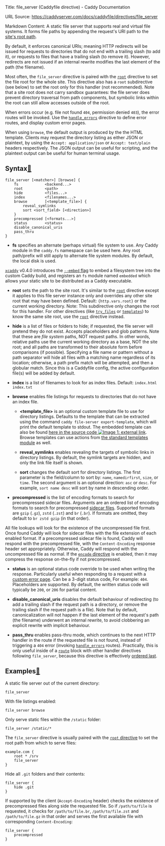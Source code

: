 Title: file_server (Caddyfile directive) - Caddy Documentation

URL Source: https://caddyserver.com/docs/caddyfile/directives/file_server

Markdown Content:
A static file server that supports real and virtual file systems. It forms file paths by appending the request's URI path to the [site's root path](https://caddyserver.com/docs/caddyfile/directives/root).

By default, it enforces canonical URIs; meaning HTTP redirects will be issued for requests to directories that do not end with a trailing slash (to add it), or requests to files that have a trailing slash (to remove it). However, redirects are not issued if an internal rewrite modifies the last element of the path (the filename).

Most often, the `file_server` directive is paired with the [`root`](https://caddyserver.com/docs/caddyfile/directives/root) directive to set the file root for the whole site. This directive also has a `root` subdirective (see below) to set the root only for this handler (not recommended). Note that a site root does not carry sandbox guarantees: the file server does prevent directory traversal from path components, but symbolic links within the root can still allow accesses outside of the root.

When errors occur (e.g. file not found `404`, permission denied `403`), the error routes will be invoked. Use the [`handle_errors`](https://caddyserver.com/docs/caddyfile/directives/handle_errors) directive to define error routes, and display custom error pages.

When using `browse`, the default output is produced by the the HTML template. Clients may request the directory listing as either JSON or plaintext, by using the `Accept: application/json` or `Accept: text/plain` headers respectively. The JSON output can be useful for scripting, and the plaintext output can be useful for human terminal usage.

Syntax[🔗](https://caddyserver.com/docs/caddyfile/directives/file_server#syntax "Direct link")
----------------------------------------------------------------------------------------------

```
file_server [<matcher>] [browse] {
	fs            <backend...>
	root          <path>
	hide          <files...>
	index         <filenames...>
	browse        [<template_file>] {
		reveal_symlinks
		sort <sort_field> [<direction>]
	}
	precompressed [<formats...>]
	status        <status>
	disable_canonical_uris
	pass_thru
}
```

*   **fs** specifies an alternate (perhaps virtual) file system to use. Any Caddy module in the `caddy.fs` namespace can be used here. Any root path/prefix will still apply to alternate file system modules. By default, the local disk is used.

[`xcaddy`](https://caddyserver.com/docs/build#xcaddy) v0.4.0 introduces the [`--embed` flag](https://github.com/caddyserver/xcaddy#custom-builds) to embed a filesystem tree into the custom Caddy build, and registers an `fs` module named `embedded` which allows your static site to be distributed as a Caddy executable.

*   **root** sets the path to the site root. It's similar to the [`root`](https://caddyserver.com/docs/caddyfile/directives/root) directive except it applies to this file server instance only and overrides any other site root that may have been defined. Default: `{http.vars.root}` or the current working directory. Note: This subdirective only changes the root for this handler. For other directives (like [`try_files`](https://caddyserver.com/docs/caddyfile/directives/try_files) or [`templates`](https://caddyserver.com/docs/caddyfile/directives/templates)) to know the same site root, use the [`root`](https://caddyserver.com/docs/caddyfile/directives/root) directive instead.

*   **hide** is a list of files or folders to hide; if requested, the file server will pretend they do not exist. Accepts placeholders and glob patterns. Note that these are _file system_ paths, NOT request paths. In other words, relative paths use the current working directory as a base, NOT the site root; and all paths are transformed to their absolute form before comparisons (if possible). Specifying a file name or pattern without a path separator will hide all files with a matching name regardless of its location; otherwise, a path prefix match will be attempted, and then a globular match. Since this is a Caddyfile config, the active configuration file(s) will be added by default.

*   **index** is a list of filenames to look for as index files. Default: `index.html index.txt`

*   **browse** enables file listings for requests to directories that do not have an index file.

    *   **<template_file>** is an optional custom template file to use for directory listings. Defaults to the template that can be extracted using the command `caddy file-server export-template`, which will print the default template to stdout. The embedded template can also be found [here in the source code ![Image 1: external link](https://caddyserver.com/old/resources/images/external-link.svg)](https://github.com/caddyserver/caddy/blob/master/modules/caddyhttp/fileserver/browse.html). Browse templates can use actions from [the standard templates module](https://caddyserver.com/docs/modules/http.handlers.templates#docs) as well.

    *   **reveal_symlinks** enables revealing the targets of symbolic links in directory listings. By default, the symlink targets are hidden, and only the link file itself is shown.

    *   **sort** changes the default sort for directory listings. The first parameter is the field/column to sort by: `name`, `namedirfirst`, `size`, or `time`. The second argument is an optional direction: `asc` or `desc`. For example, `sort name desc` will sort by name in descending order.

*   **precompressed** is the list of encoding formats to search for precompressed sidecar files. Arguments are an ordered list of encoding formats to search for precompressed [sidecar files](https://en.wikipedia.org/wiki/Sidecar_file). Supported formats are `gzip` (`.gz`), `zstd` (`.zst`) and `br` (`.br`). If formats are omitted, they default to `br zstd gzip` (in that order).

All file lookups will look for the existence of the uncompressed file first. Once found Caddy will look for sidecar files with the file extension of each enabled format. If a precompressed sidecar file is found, Caddy will respond with the precompressed file, with the `Content-Encoding` response header set appropriately. Otherwise, Caddy will respond with the uncompressed file as normal. If the [`encode` directive](https://caddyserver.com/docs/caddyfile/directives/encode) is enabled, then it may compress the response on-the-fly if not precompressed.

*   **status** is an optional status code override to be used when writing the response. Particularly useful when responding to a request with a [custom error page](https://caddyserver.com/docs/caddyfile/directives/handle_errors). Can be a 3-digit status code, For example: `404`. Placeholders are supported. By default, the written status code will typically be `200`, or `206` for partial content.

*   **disable_canonical_uris** disables the default behaviour of redirecting (to add a trailing slash if the request path is a directory, or remove the trailing slash if the request path is a file). Note that by default, canonicalization will not happen if the last element of the request's path (the filename) underwent an internal rewrite, to avoid clobbering an explicit rewrite with implicit behaviour.

*   **pass_thru** enables pass-thru mode, which continues to the next HTTP handler in the route if the requested file is not found, instead of triggering a `404` error (invoking [`handle_errors`](https://caddyserver.com/docs/caddyfile/directives/handle_errors) routes). Practically, this is only useful inside of a [`route`](https://caddyserver.com/docs/caddyfile/directives/route) block with other handler directives following `file_server`, because this directive is effectively [ordered last](https://caddyserver.com/docs/caddyfile/directives#directive-order).

Examples[🔗](https://caddyserver.com/docs/caddyfile/directives/file_server#examples "Direct link")
--------------------------------------------------------------------------------------------------

A static file server out of the current directory:

```
file_server
```

With file listings enabled:

```
file_server browse
```

Only serve static files within the `/static` folder:

```
file_server /static/*
```

The `file_server` directive is usually paired with the [`root` directive](https://caddyserver.com/docs/caddyfile/directives/root) to set the root path from which to serve files:

```
example.com {
	root * /srv
	file_server
}
```

Hide all `.git` folders and their contents:

```
file_server {
	hide .git
}
```

If supported by the client (`Accept-Encoding` header) checks the existence of precompressed files along side the requested file. So if `/path/to/file` is requested, it checks for `/path/to/file.br`, `/path/to/file.zst` and `/path/to/file.gz` in that order and serves the first available file with corresponding `Content-Encoding`:

```
file_server {
	precompressed
}
```
